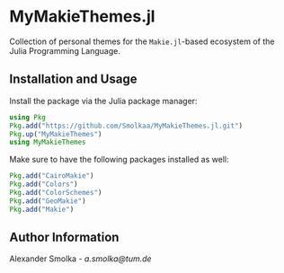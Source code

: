 # MyMakieThemes.jl
Collection of personal themes for the `Makie.jl`-based ecosystem of the Julia Programming 
Language.

## Installation and Usage
Install the package via the Julia package manager:
```julia
using Pkg
Pkg.add("https://github.com/Smolkaa/MyMakieThemes.jl.git")
Pkg.up("MyMakieThemes")
using MyMakieThemes
```

Make sure to have the following packages installed as well:
```julia
Pkg.add("CairoMakie")
Pkg.add("Colors")
Pkg.add("ColorSchemes")
Pkg.add("GeoMakie")
Pkg.add("Makie")
```

## Author Information
Alexander Smolka - _a.smolka@tum.de_